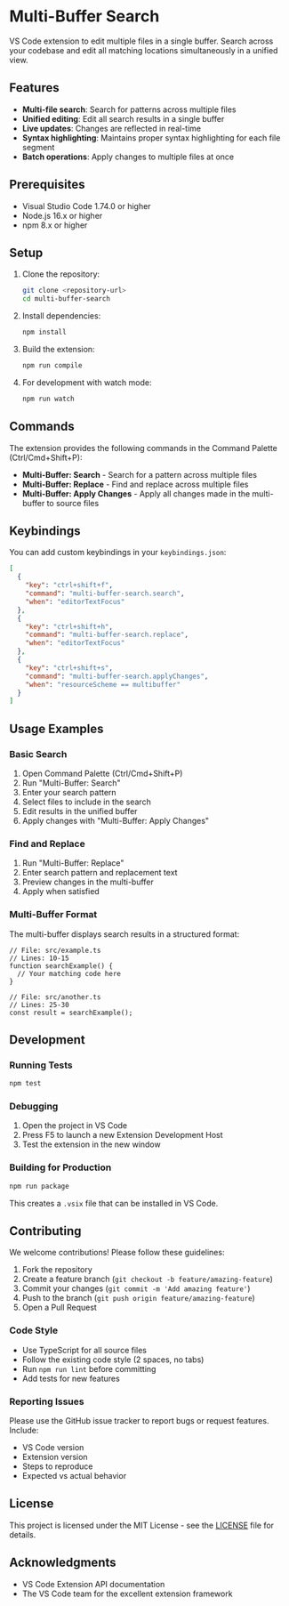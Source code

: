 # Multi-Buffer Search

VS Code extension to edit multiple files in a single buffer. Search across your codebase and edit all matching locations simultaneously in a unified view.

## Features

- **Multi-file search**: Search for patterns across multiple files
- **Unified editing**: Edit all search results in a single buffer
- **Live updates**: Changes are reflected in real-time
- **Syntax highlighting**: Maintains proper syntax highlighting for each file segment
- **Batch operations**: Apply changes to multiple files at once

## Prerequisites

- Visual Studio Code 1.74.0 or higher
- Node.js 16.x or higher
- npm 8.x or higher

## Setup

1. Clone the repository:
   ```bash
   git clone <repository-url>
   cd multi-buffer-search
   ```

2. Install dependencies:
   ```bash
   npm install
   ```

3. Build the extension:
   ```bash
   npm run compile
   ```

4. For development with watch mode:
   ```bash
   npm run watch
   ```

## Commands

The extension provides the following commands in the Command Palette (Ctrl/Cmd+Shift+P):

- **Multi-Buffer: Search** - Search for a pattern across multiple files
- **Multi-Buffer: Replace** - Find and replace across multiple files
- **Multi-Buffer: Apply Changes** - Apply all changes made in the multi-buffer to source files

## Keybindings

You can add custom keybindings in your `keybindings.json`:

```json
[
  {
    "key": "ctrl+shift+f",
    "command": "multi-buffer-search.search",
    "when": "editorTextFocus"
  },
  {
    "key": "ctrl+shift+h",
    "command": "multi-buffer-search.replace",
    "when": "editorTextFocus"
  },
  {
    "key": "ctrl+shift+s",
    "command": "multi-buffer-search.applyChanges",
    "when": "resourceScheme == multibuffer"
  }
]
```

## Usage Examples

### Basic Search

1. Open Command Palette (Ctrl/Cmd+Shift+P)
2. Run "Multi-Buffer: Search"
3. Enter your search pattern
4. Select files to include in the search
5. Edit results in the unified buffer
6. Apply changes with "Multi-Buffer: Apply Changes"

### Find and Replace

1. Run "Multi-Buffer: Replace"
2. Enter search pattern and replacement text
3. Preview changes in the multi-buffer
4. Apply when satisfied

### Multi-Buffer Format

The multi-buffer displays search results in a structured format:

```
// File: src/example.ts
// Lines: 10-15
function searchExample() {
  // Your matching code here
}

// File: src/another.ts
// Lines: 25-30
const result = searchExample();
```

## Development

### Running Tests

```bash
npm test
```

### Debugging

1. Open the project in VS Code
2. Press F5 to launch a new Extension Development Host
3. Test the extension in the new window

### Building for Production

```bash
npm run package
```

This creates a `.vsix` file that can be installed in VS Code.

## Contributing

We welcome contributions! Please follow these guidelines:

1. Fork the repository
2. Create a feature branch (`git checkout -b feature/amazing-feature`)
3. Commit your changes (`git commit -m 'Add amazing feature'`)
4. Push to the branch (`git push origin feature/amazing-feature`)
5. Open a Pull Request

### Code Style

- Use TypeScript for all source files
- Follow the existing code style (2 spaces, no tabs)
- Run `npm run lint` before committing
- Add tests for new features

### Reporting Issues

Please use the GitHub issue tracker to report bugs or request features. Include:

- VS Code version
- Extension version
- Steps to reproduce
- Expected vs actual behavior

## License

This project is licensed under the MIT License - see the [LICENSE](../LICENSE) file for details.

## Acknowledgments

- VS Code Extension API documentation
- The VS Code team for the excellent extension framework